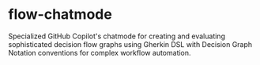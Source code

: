 # flow-chatmode
Specialized GitHub Copilot's chatmode for creating and evaluating sophisticated decision flow graphs using Gherkin DSL with Decision Graph Notation conventions for complex workflow automation.

